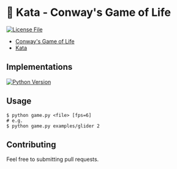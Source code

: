 # :martial_arts_uniform: Kata - Conway's Game of Life

<a align="center" href="./LICENSE">
    <img alt="License File" src="https://img.shields.io/github/license/Pagliacii/game-of-life?style=for-the-badge">
</a>

- [Conway's Game of Life](https://en.wikipedia.org/wiki/Conway%27s_Game_of_Life)
- [Kata](https://en.wikipedia.org/wiki/Kata_(programming))

## Implementations

<a href="./game.py">
    <img alt="Python Version" src="https://img.shields.io/badge/-Python-3776ab?style=for-the-badge&logo=python&logoColor=white">
</a>

## Usage

```shell
$ python game.py <file> [fps=6]
# e.g.
$ python game.py examples/glider 2
```

## Contributing

Feel free to submitting pull requests.
